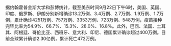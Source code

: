 据约翰霍普金斯大学和彭博统计，截至美东时间9月22日下午6时，美国、英国、印度、俄罗斯、伊朗分别新增确诊13.2万例、3.4万例、2.7万例、1.9万例、1.7万例，累计确诊4251万例、757万例、3353万例、723万例、548万例，疫苗接种完毕比率为54.9%、66.7%、15.3%、28.0%、16.8%。此外，巴西、法国、土耳其、阿根廷、哥伦比亚、西班牙、意大利、印尼、德国累计确诊超过400万例。目前全球累计确诊2.30亿例，累计死亡472万例。